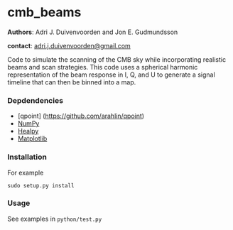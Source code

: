 # cmb_beams

**Authors**: Adri J. Duivenvoorden and Jon E. Gudmundsson

**contact**: adri.j.duivenvoorden@gmail.com

Code to simulate the scanning of the CMB sky while incorporating realistic beams and
scan strategies. This code uses a spherical harmonic representation of the beam response
in I, Q, and U to generate a signal timeline that can then be binned into a map.


### Depdendencies

* [qpoint] (https://github.com/arahlin/qpoint)
* [NumPy](https://github.com/numpy/numpy)
* [Healpy](https://github.com/healpy/healpy)
* [Matplotlib](https://github.com/matplotlib/matplotlib)

### Installation

For example
```
sudo setup.py install
```

### Usage

See examples in `python/test.py`